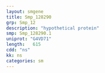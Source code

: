 ```yaml
---
layout: smgene
title: Smp_128290
grp: Smp_12
description: "hypothetical protein"
smp: Smp_128290.1
uniprot: "G4VD71"
length:   615
cdd: "ns"
kk: ns
categories: sm
---
```

